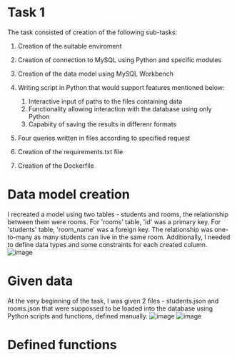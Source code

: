 # Task 1
The task consisted of creation of the following sub-tasks:
1. Creation of the suitable enviroment
2. Creation of connection to MySQL using Python and specific modules
3. Creation of the data model using MySQL Workbench
4. Writing script in Python that would support features mentioned below:
    1. Interactive input of paths to the files containing data
    2. Functionality allowing interaction with the database using only Python
    3. Capabiity of saving the results in differenr formats
  
5. Four queries written in files according to specified request
6. Creation of the requirements.txt file
7. Creation of the Dockerfile

# Data model creation
I recreated a model using two tables - students and rooms, the relationship between them were rooms. For 'rooms' table, 'id' was a primary key. For 'students' table, 'room_name' was a foreign key. The relationship was one-to-many as many students can live in the same room. Additionally, I needed to define data types and some constraints for each created column.
![image](https://github.com/anasteisha26/Task-1/assets/172603404/a17051fa-d7f3-456b-a0ad-ccba8b5a1f29)


# Given data
At the very beginning of the task, I was given 2 files - students.json and rooms.json that were suppossed to be loaded into the database using Python scripts and functions, defined manually.
![image](https://github.com/anasteisha26/Task-1/assets/172603404/5ff1afec-b283-4fe3-937b-50c210e11fe1) ![image](https://github.com/anasteisha26/Task-1/assets/172603404/99edb9d0-93b6-43fb-ab3a-617b94610931)

# Defined functions
